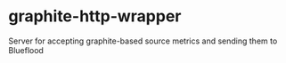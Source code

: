# graphite-http-wrapper
Server for accepting graphite-based source metrics and sending them to Blueflood
